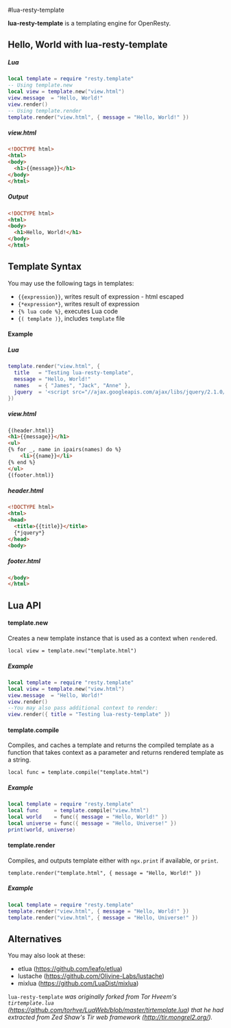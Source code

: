 #lua-resty-template

**lua-resty-template** is a templating engine for OpenResty.

## Hello, World with lua-resty-template

##### Lua
```lua
local template = require "resty.template"
-- Using template.new
local view = template.new("view.html")
view.message  = "Hello, World!"
view.render()
-- Using template.render
template.render("view.html", { message = "Hello, World!" })
```

##### view.html
```html
<!DOCTYPE html>
<html>
<body>
  <h1>{{message}}</h1>
</body>
</html>
```

##### Output
```html
<!DOCTYPE html>
<html>
<body>
  <h1>Hello, World!</h1>
</body>
</html>
```

## Template Syntax

You may use the following tags in templates:

* `{{expression}}`, writes result of expression - html escaped
* `{*expression*}`, writes result of expression 
* `{% lua code %}`, executes Lua code
* `{( template )}`, includes `template` file

#### Example
##### Lua
```lua
template.render("view.html", {
  title   = "Testing lua-resty-template",
  message = "Hello, World!"
  names   = { "James", "Jack", "Anne" },
  jquery  = '<script src="//ajax.googleapis.com/ajax/libs/jquery/2.1.0/jquery.min.js"></script>' 
})
```

##### view.html
```html
{(header.html)}
<h1>{{message}}</h1>
<ul>
{% for _, name in ipairs(names) do %}
    <li>{{name}}</li>
{% end %}
</ul>
{(footer.html)}
```

##### header.html
```html
<!DOCTYPE html>
<html>
<head>
  <title>{{title}}</title>
  {*jquery*}
</head>
<body>
```

##### footer.html
```html
</body>
</html>
```

## Lua API
#### template.new

Creates a new template instance that is used as a context when `render`ed.

`local view = template.new("template.html")`

##### Example
```lua
local template = require "resty.template"
local view = template.new("view.html")
view.message  = "Hello, World!"
view.render()
--You may also pass additional context to render:
view.render({ title = "Testing lua-resty-template" })
```

#### template.compile

Compiles, and caches a template and returns the compiled template as a function that takes context as a parameter and returns rendered template as a string.

`local func = template.compile("template.html")`

##### Example
```lua
local template = require "resty.template"
local func     = template.compile("view.html")
local world    = func({ message = "Hello, World!" })
local universe = func({ message = "Hello, Universe!" })
print(world, universe)
```

#### template.render

Compiles, and outputs template either with `ngx.print` if available, or `print`.

`template.render("template.html", { message = "Hello, World!" })`

##### Example
```lua
local template = require "resty.template"
template.render("view.html", { message = "Hello, World!" })
template.render("view.html", { message = "Hello, Universe!" })
```

## Alternatives

You may also look at these:

* etlua (https://github.com/leafo/etlua)
* lustache (https://github.com/Olivine-Labs/lustache)
* mixlua (https://github.com/LuaDist/mixlua)

 `lua-resty-template` *was originally forked from Tor Hveem's `tirtemplate.lua` (https://github.com/torhve/LuaWeb/blob/master/tirtemplate.lua) that he had extracted from Zed Shaw's Tir web framework (http://tir.mongrel2.org/).*

